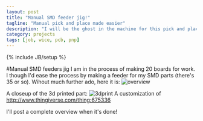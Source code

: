 ```yaml
---
layout: post
title: "Manual SMD feeder jig!"
tagline: "Manual pick and place made easier"
description: "I will be the ghost in the machine for this pick and place process"
category: projects
tags: [job, wice, pcb, pnp]
---
```

{% include JB/setup %}

#Manual SMD feeders jig
I am in the process of making 20 boards for work. I though I'd ease the process by making a feeder for my SMD parts (there's 35 or so).
Wihout much further ado, here it is:
![overview](http://i.imgur.com/WMLVRXp.jpg)

A closeup of the 3d printed part:
![3dprint](http://i.imgur.com/xlevAHY.jpg)
A customization of http://www.thingiverse.com/thing:675336

I'll post a complete overview when it's done!